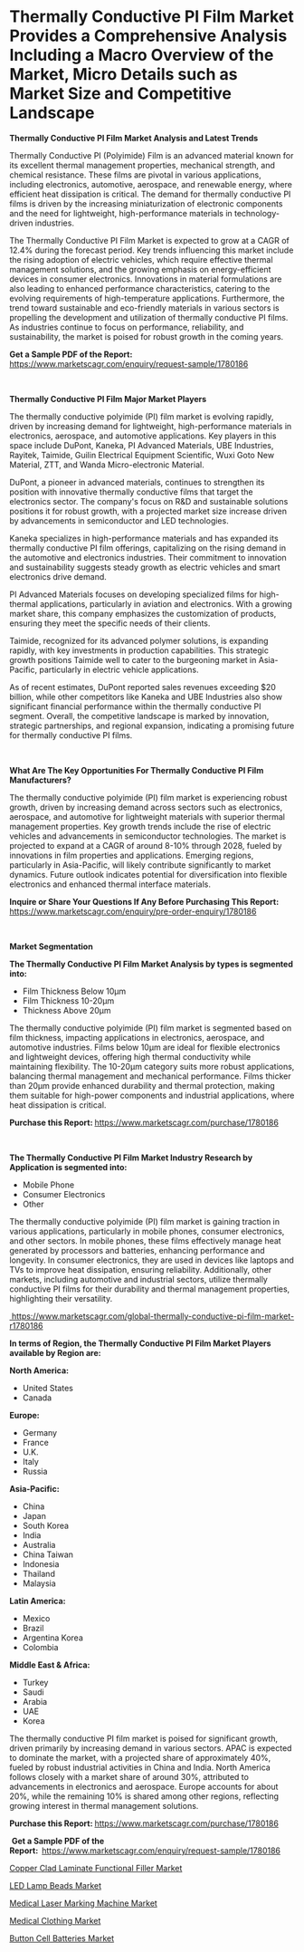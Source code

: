 <p><h1>Thermally Conductive PI Film Market Provides a Comprehensive Analysis Including a Macro Overview of the Market, Micro Details such as Market Size and Competitive Landscape</h1></p><p><strong>Thermally Conductive PI Film Market Analysis and Latest Trends</strong></p>
<p><p>Thermally Conductive PI (Polyimide) Film is an advanced material known for its excellent thermal management properties, mechanical strength, and chemical resistance. These films are pivotal in various applications, including electronics, automotive, aerospace, and renewable energy, where efficient heat dissipation is critical. The demand for thermally conductive PI films is driven by the increasing miniaturization of electronic components and the need for lightweight, high-performance materials in technology-driven industries.</p><p>The Thermally Conductive PI Film Market is expected to grow at a CAGR of 12.4% during the forecast period. Key trends influencing this market include the rising adoption of electric vehicles, which require effective thermal management solutions, and the growing emphasis on energy-efficient devices in consumer electronics. Innovations in material formulations are also leading to enhanced performance characteristics, catering to the evolving requirements of high-temperature applications. Furthermore, the trend toward sustainable and eco-friendly materials in various sectors is propelling the development and utilization of thermally conductive PI films. As industries continue to focus on performance, reliability, and sustainability, the market is poised for robust growth in the coming years.</p></p>
<p><strong>Get a Sample PDF of the Report:&nbsp;</strong> <a href="https://www.marketscagr.com/enquiry/request-sample/1780186?utm_campaign=1848&utm_medium=2&utm_source=Github&utm_content=ia&utm_term=19122024&utm_id=thermally-conductive-pi-film">https://www.marketscagr.com/enquiry/request-sample/1780186</a></p>
<p>&nbsp;</p>
<p><strong>Thermally Conductive PI Film Major Market Players</strong></p>
<p><p>The thermally conductive polyimide (PI) film market is evolving rapidly, driven by increasing demand for lightweight, high-performance materials in electronics, aerospace, and automotive applications. Key players in this space include DuPont, Kaneka, PI Advanced Materials, UBE Industries, Rayitek, Taimide, Guilin Electrical Equipment Scientific, Wuxi Goto New Material, ZTT, and Wanda Micro-electronic Material.</p><p>DuPont, a pioneer in advanced materials, continues to strengthen its position with innovative thermally conductive films that target the electronics sector. The company's focus on R&D and sustainable solutions positions it for robust growth, with a projected market size increase driven by advancements in semiconductor and LED technologies.</p><p>Kaneka specializes in high-performance materials and has expanded its thermally conductive PI film offerings, capitalizing on the rising demand in the automotive and electronics industries. Their commitment to innovation and sustainability suggests steady growth as electric vehicles and smart electronics drive demand.</p><p>PI Advanced Materials focuses on developing specialized films for high-thermal applications, particularly in aviation and electronics. With a growing market share, this company emphasizes the customization of products, ensuring they meet the specific needs of their clients.</p><p>Taimide, recognized for its advanced polymer solutions, is expanding rapidly, with key investments in production capabilities. This strategic growth positions Taimide well to cater to the burgeoning market in Asia-Pacific, particularly in electric vehicle applications.</p><p>As of recent estimates, DuPont reported sales revenues exceeding $20 billion, while other competitors like Kaneka and UBE Industries also show significant financial performance within the thermally conductive PI segment. Overall, the competitive landscape is marked by innovation, strategic partnerships, and regional expansion, indicating a promising future for thermally conductive PI films.</p></p>
<p>&nbsp;</p>
<p><strong>What Are The Key Opportunities For Thermally Conductive PI Film Manufacturers?</strong></p>
<p><p>The thermally conductive polyimide (PI) film market is experiencing robust growth, driven by increasing demand across sectors such as electronics, aerospace, and automotive for lightweight materials with superior thermal management properties. Key growth trends include the rise of electric vehicles and advancements in semiconductor technologies. The market is projected to expand at a CAGR of around 8-10% through 2028, fueled by innovations in film properties and applications. Emerging regions, particularly in Asia-Pacific, will likely contribute significantly to market dynamics. Future outlook indicates potential for diversification into flexible electronics and enhanced thermal interface materials.</p></p>
<p><strong>Inquire or Share Your Questions If Any Before Purchasing This Report:</strong> <a href="https://www.marketscagr.com/enquiry/pre-order-enquiry/1780186?utm_campaign=1848&utm_medium=2&utm_source=Github&utm_content=ia&utm_term=19122024&utm_id=thermally-conductive-pi-film">https://www.marketscagr.com/enquiry/pre-order-enquiry/1780186</a></p>
<p>&nbsp;</p>
<p><strong>Market Segmentation</strong></p>
<p><strong>The Thermally Conductive PI Film Market Analysis by types is segmented into:</strong></p>
<p><ul><li>Film Thickness Below 10μm</li><li>Film Thickness 10-20μm</li><li>Thickness Above 20μm</li></ul></p>
<p><p>The thermally conductive polyimide (PI) film market is segmented based on film thickness, impacting applications in electronics, aerospace, and automotive industries. Films below 10μm are ideal for flexible electronics and lightweight devices, offering high thermal conductivity while maintaining flexibility. The 10-20μm category suits more robust applications, balancing thermal management and mechanical performance. Films thicker than 20μm provide enhanced durability and thermal protection, making them suitable for high-power components and industrial applications, where heat dissipation is critical.</p></p>
<p><strong>Purchase this Report:&nbsp;</strong><a href="https://www.marketscagr.com/purchase/1780186?utm_campaign=1848&utm_medium=2&utm_source=Github&utm_content=ia&utm_term=19122024&utm_id=thermally-conductive-pi-film">https://www.marketscagr.com/purchase/1780186</a></p>
<p>&nbsp;</p>
<p><strong>The Thermally Conductive PI Film Market Industry Research by Application is segmented into:</strong></p>
<p><ul><li>Mobile Phone</li><li>Consumer Electronics</li><li>Other</li></ul></p>
<p><p>The thermally conductive polyimide (PI) film market is gaining traction in various applications, particularly in mobile phones, consumer electronics, and other sectors. In mobile phones, these films effectively manage heat generated by processors and batteries, enhancing performance and longevity. In consumer electronics, they are used in devices like laptops and TVs to improve heat dissipation, ensuring reliability. Additionally, other markets, including automotive and industrial sectors, utilize thermally conductive PI films for their durability and thermal management properties, highlighting their versatility.</p></p>
<p><a href="https://www.marketscagr.com/global-thermally-conductive-pi-film-market-r1780186?utm_campaign=1848&utm_medium=2&utm_source=Github&utm_content=ia&utm_term=19122024&utm_id=thermally-conductive-pi-film">&nbsp;https://www.marketscagr.com/global-thermally-conductive-pi-film-market-r1780186</a></p>
<p><strong>In terms of Region, the Thermally Conductive PI Film Market Players available by Region are:</strong></p>
<p>
    <p> <strong> North America: </strong>
        <ul>
            <li>United States</li>
            <li>Canada</li>
        </ul>
        </p> 
    <p> <strong> Europe: </strong>
        <ul>
            <li>Germany</li>
            <li>France</li>
            <li>U.K.</li>
            <li>Italy</li>
            <li>Russia</li>
        </ul>
        </p> 
    <p> <strong> Asia-Pacific: </strong>
        <ul>
            <li>China</li>
            <li>Japan</li>
            <li>South Korea</li>
            <li>India</li>
            <li>Australia</li>
            <li>China Taiwan</li>
            <li>Indonesia</li>
            <li>Thailand</li>
            <li>Malaysia</li>
        </ul>
        </p> 
    <p> <strong> Latin America: </strong>
        <ul>
            <li>Mexico</li>
            <li>Brazil</li>
            <li>Argentina Korea</li>
            <li>Colombia</li>
        </ul>
        </p> 
    <p> <strong> Middle East & Africa: </strong>
        <ul>
            <li>Turkey</li>
            <li>Saudi</li>
            <li>Arabia</li>
            <li>UAE</li>
            <li>Korea</li>
        </ul>
    </p>
    </p>
<p><p>The thermally conductive PI film market is poised for significant growth, driven primarily by increasing demand in various sectors. APAC is expected to dominate the market, with a projected share of approximately 40%, fueled by robust industrial activities in China and India. North America follows closely with a market share of around 30%, attributed to advancements in electronics and aerospace. Europe accounts for about 20%, while the remaining 10% is shared among other regions, reflecting growing interest in thermal management solutions.</p></p>
<p><strong>Purchase this Report: </strong><a href="https://www.marketscagr.com/purchase/1780186?utm_campaign=1848&utm_medium=2&utm_source=Github&utm_content=ia&utm_term=19122024&utm_id=thermally-conductive-pi-film">https://www.marketscagr.com/purchase/1780186</a></p>
<p>&nbsp;<strong>Get a Sample PDF of the Report:&nbsp;&nbsp;</strong><a href="https://www.marketscagr.com/enquiry/request-sample/1780186?utm_campaign=1848&utm_medium=2&utm_source=Github&utm_content=ia&utm_term=19122024&utm_id=thermally-conductive-pi-film">https://www.marketscagr.com/enquiry/request-sample/1780186</a></p>
<p><strong></strong></p>
<p><p><a href="https://github.com/WillieWoodard/Market-Research-Report-List-7/blob/main/copper-clad-laminate-functional-filler-market.md?utm_campaign=1848&utm_medium=2&utm_source=Github&utm_content=ia&utm_term=19122024&utm_id=thermally-conductive-pi-film">Copper Clad Laminate Functional Filler Market</a></p><p><a href="https://www.linkedin.com/pulse/led-lamp-beads-market-size-current-development-sales-i0cie?utm_campaign=1848&utm_medium=2&utm_source=Github&utm_content=ia&utm_term=19122024&utm_id=thermally-conductive-pi-film">LED Lamp Beads Market</a></p><p><a href="https://www.linkedin.com/pulse/comprehensive-analysis-medical-laser-marking-machine-market-2aose?utm_campaign=1848&utm_medium=2&utm_source=Github&utm_content=ia&utm_term=19122024&utm_id=thermally-conductive-pi-film">Medical Laser Marking Machine Market</a></p><p><a href="https://www.linkedin.com/pulse/medical-clothing-market-report-marketanalysis-betterdecision-making-lofhe?utm_campaign=1848&utm_medium=2&utm_source=Github&utm_content=ia&utm_term=19122024&utm_id=thermally-conductive-pi-film">Medical Clothing Market</a></p><p><a href="https://www.linkedin.com/pulse/comprehensive-overview-button-cell-batteries-market-projected-cjaee?utm_campaign=1848&utm_medium=2&utm_source=Github&utm_content=ia&utm_term=19122024&utm_id=thermally-conductive-pi-film">Button Cell Batteries Market</a></p></p>